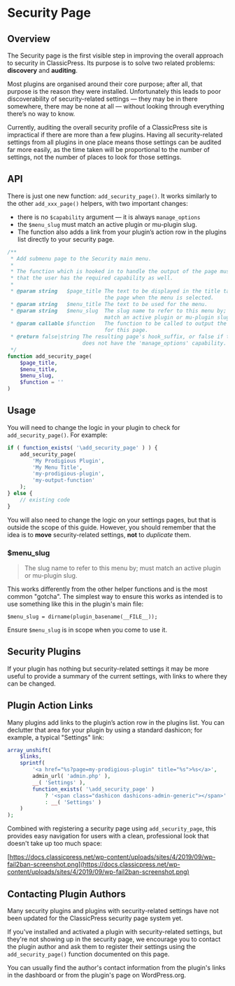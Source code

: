 # Security Page

## Overview

The Security page is the first visible step in improving the overall approach to security in ClassicPress. Its purpose is to solve two related problems: **discovery** and **auditing**.

Most plugins are organised around their core purpose; after all, that purpose is the reason they were installed. Unfortunately this leads to poor discoverability of security-related settings — they may be in there somewhere, there may be none at all — without looking through everything there’s no way to know.

Currently, auditing the overall security profile of a ClassicPress site is impractical if there are more than a few plugins. Having all security-related settings from all plugins in one place means those settings can be audited far more easily, as the time taken will be proportional to the number of settings, not the number of places to look for those settings.

## API

There is just one new function: `add_security_page()`. It works similarly to the other `add_xxx_page()` helpers, with two important changes:

- there is no `$capability` argument — it is always `manage_options`
- the `$menu_slug` must match an active plugin or mu-plugin slug.
- The function also adds a link from your plugin’s action row in the plugins list directly to your security page.

```php
/**
 * Add submenu page to the Security main menu.
 *
 * The function which is hooked in to handle the output of the page must check
 * that the user has the required capability as well.
 *
 * @param string   $page_title The text to be displayed in the title tags of
                               the page when the menu is selected.
 * @param string   $menu_title The text to be used for the menu.
 * @param string   $menu_slug  The slug name to refer to this menu by; must 
                               match an active plugin or mu-plugin slug.
 * @param callable $function   The function to be called to output the content
                               for this page.
 * @return false|string The resulting page's hook_suffix, or false if the user
                        does not have the 'manage_options' capability.
 */
function add_security_page(
	$page_title,
	$menu_title,
	$menu_slug,
	$function = ''
)
```

## Usage

You will need to change the logic in your plugin to check for `add_security_page()`. For example:

```php
if ( function_exists( '\add_security_page' ) ) {
	add_security_page(
		'My Prodigious Plugin',
		'My Menu Title',
		'my-prodigious-plugin',
		'my-output-function'
	);
} else {
	// existing code
}
```

You will also need to change the logic on your settings pages, but that is outside the scope of this guide. However, you should remember that the idea is to **move** security-related settings, **not** to *duplicate* them.

### $menu_slug

>The slug name to refer to this menu by; must match an active plugin or mu-plugin slug.

This works differently from the other helper functions and is the most common "gotcha". The simplest way to ensure this works as intended is to use something like this in the plugin's main file:

`$menu_slug = dirname(plugin_basename(__FILE__));`

Ensure `$menu_slug` is in scope when you come to use it.

## Security Plugins

If your plugin has nothing but security-related settings it may be more useful to provide a summary of the current settings, with links to where they can be changed.

## Plugin Action Links

Many plugins add links to the plugin’s action row in the plugins list. You can declutter that area for your plugin by using a standard dashicon; for example, a typical "Settings" link:

```php
array_unshift(
    $links,
    sprintf(
        '<a href="%s?page=my-prodigious-plugin" title="%s">%s</a>',
        admin_url( 'admin.php' ),
        __( 'Settings' ),
        function_exists( '\add_security_page' )
            ? '<span class="dashicon dashicons-admin-generic"></span>'
            : __( 'Settings' )
    )
);
```

Combined with registering a security page using `add_security_page`, this provides easy navigation for users with a clean, professional look that doesn't take up too much space:

[https://docs.classicpress.net/wp-content/uploads/sites/4/2019/09/wp-fail2ban-screenshot.png](https://docs.classicpress.net/wp-content/uploads/sites/4/2019/09/wp-fail2ban-screenshot.png)

## Contacting Plugin Authors

Many security plugins and plugins with security-related settings have not been updated for the ClassicPress security page system yet.

If you've installed and activated a plugin with security-related settings, but they're not showing up in the security page, we encourage you to contact the plugin author and ask them to register their settings using the `add_security_page()` function documented on this page.

You can usually find the author's contact information from the plugin's links in the dashboard or from the plugin's page on WordPress.org.
